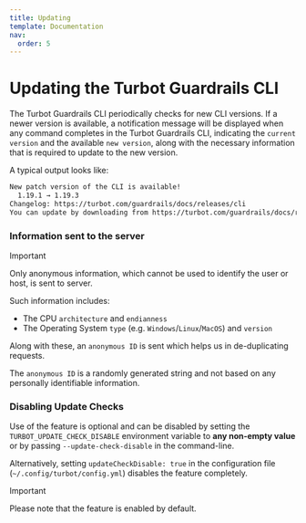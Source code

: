 ```yaml
---
title: Updating
template: Documentation
nav:
  order: 5
---
```


# Updating the Turbot Guardrails CLI

The Turbot Guardrails CLI periodically checks for new CLI versions.  If a newer version is available, a notification message will be displayed when any command completes in the Turbot
Guardrails CLI, indicating the `current version` and the available `new version`, along with the necessary information
that is required to update to the new version.

A typical output looks like:

```bash
New patch version of the CLI is available!                
  1.19.1 → 1.19.3                             
Changelog: https://turbot.com/guardrails/docs/releases/cli           
You can update by downloading from https://turbot.com/guardrails/docs/releases/cli   
```

### Information sent to the server

> [!IMPORTANT]
> Only anonymous information, which cannot be used to identify the user or host, is sent to server.

Such information includes:

* The CPU `architecture` and `endianness`
* The Operating System `type` (e.g. `Windows`/`Linux`/`MacOS`) and `version`

Along with these, an `anonymous ID` is sent which helps us in de-duplicating requests.

The `anonymous ID` is a randomly generated string and not based on any personally identifiable information.

### Disabling Update Checks

Use of the feature is optional and can be disabled by setting the `TURBOT_UPDATE_CHECK_DISABLE` environment variable to
**any non-empty value** or by passing `--update-check-disable` in the command-line.

Alternatively, setting `updateCheckDisable: true` in the configuration file (`~/.config/turbot/config.yml`) disables the
feature completely.

> [!IMPORTANT]
> Please note that the feature is enabled by default.
